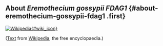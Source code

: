 About *Eremothecium gossypii FDAG1* {#about-eremothecium-gossypii-fdag1 .first}
-----------------------------------

[![Wikipedia](/img/wikipedia_logo_v2_en.png){#wiki_icon}](http://en.wikipedia.org/wiki/Eremothecium_gossypii)

([Text](http://en.wikipedia.org/wiki/Eremothecium_gossypii) from
[Wikipedia](http://en.wikipedia.org/), the free encyclopaedia.)
